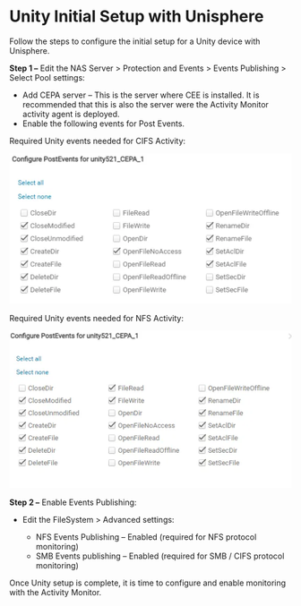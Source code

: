 # Unity Initial Setup with Unisphere

Follow the steps to configure the initial setup for a Unity device with Unisphere.

**Step 1 –** Edit the NAS Server > Protection and Events > Events Publishing > Select Pool settings:

- Add CEPA server – This is the server where CEE is installed. It is recommended that this is also
  the server were the Activity Monitor activity agent is deployed.
- Enable the following events for Post Events.

Required Unity events needed for CIFS Activity:

![NAM Required Events For CIFS](../../../../../static/img/product_docs/activitymonitor/config/dellunity/eventscifs.webp)

Required Unity events needed for NFS Activity:

![NAM Required Events For NFS](../../../../../static/img/product_docs/activitymonitor/config/dellunity/eventsnfs.webp)

**Step 2 –** Enable Events Publishing:

- Edit the FileSystem > Advanced settings:

    - NFS Events Publishing – Enabled (required for NFS protocol monitoring)
    - SMB Events publishing – Enabled (required for SMB / CIFS protocol monitoring)

Once Unity setup is complete, it is time to configure and enable monitoring with the Activity
Monitor.
